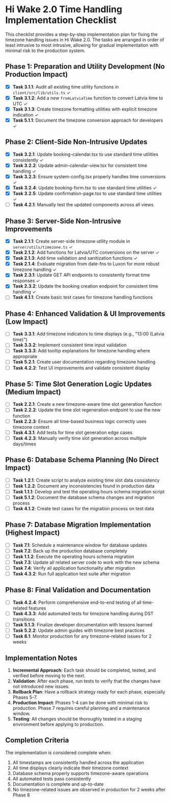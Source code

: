 # Hi Wake 2.0 Time Handling Implementation Checklist

This checklist provides a step-by-step implementation plan for fixing the timezone handling issues in Hi Wake 2.0. The tasks are arranged in order of least intrusive to most intrusive, allowing for gradual implementation with minimal risk to the production system.

## Phase 1: Preparation and Utility Development (No Production Impact)

- [x] **Task 3.1.1**: Audit all existing time utility functions in `client/src/lib/utils.ts` ✓
- [x] **Task 3.1.2**: Add a new `fromLatviaTime` function to convert Latvia time to UTC ✓
- [x] **Task 3.1.3**: Create timezone formatting utilities with explicit timezone indication ✓
- [x] **Task 5.1.1**: Document the timezone conversion approach for developers ✓

## Phase 2: Client-Side Non-Intrusive Updates

- [x] **Task 3.2.1**: Update booking-calendar.tsx to use standard time utilities consistently ✓
- [x] **Task 3.2.2**: Update admin-calendar-view.tsx for consistent time handling ✓
- [x] **Task 3.2.3**: Ensure system-config.tsx properly handles time conversions ✓
- [x] **Task 3.2.4**: Update booking-form.tsx to use standard time utilities ✓
- [x] **Task 3.2.5**: Update confirmation-page.tsx to use standard time utilities ✓
- [ ] **Task 4.2.1**: Manually test the updated components across all views

## Phase 3: Server-Side Non-Intrusive Improvements

- [x] **Task 2.1.1**: Create server-side timezone utility module in `server/utils/timezone.ts` ✓
- [x] **Task 2.1.2**: Add functions for Latvia/UTC conversions on the server ✓
- [x] **Task 2.1.3**: Add time validation and sanitization functions ✓
- [x] **Task 2.1.4**: Evaluate migration from date-fns to Luxon for more robust timezone handling ✓
- [x] **Task 2.3.1**: Update GET API endpoints to consistently format time responses ✓
- [x] **Task 2.3.2**: Update the booking creation endpoint for consistent time handling ✓
- [ ] **Task 4.1.1**: Create basic test cases for timezone handling functions

## Phase 4: Enhanced Validation & UI Improvements (Low Impact)

- [ ] **Task 3.3.1**: Add timezone indicators to time displays (e.g., "13:00 (Latvia time)")
- [ ] **Task 3.3.2**: Implement consistent time input validation
- [ ] **Task 3.3.3**: Add tooltip explanations for timezone handling where appropriate
- [ ] **Task 5.2.1**: Create user documentation regarding timezone handling
- [ ] **Task 4.2.2**: Test UI improvements and validate consistent display

## Phase 5: Time Slot Generation Logic Updates (Medium Impact)

- [ ] **Task 2.2.1**: Create a new timezone-aware time slot generation function
- [ ] **Task 2.2.2**: Update the time slot regeneration endpoint to use the new function
- [ ] **Task 2.2.3**: Ensure all time-based business logic correctly uses timezone context
- [ ] **Task 4.3.1**: Add tests for time slot generation edge cases
- [ ] **Task 4.2.3**: Manually verify time slot generation across multiple days/times

## Phase 6: Database Schema Planning (No Direct Impact)

- [ ] **Task 1.2.1**: Create script to analyze existing time slot data consistency
- [ ] **Task 1.2.2**: Document any inconsistencies found in production data
- [ ] **Task 1.1.1**: Develop and test the operating hours schema migration script
- [ ] **Task 5.1.2**: Document the database schema changes and migration process
- [ ] **Task 4.1.2**: Create test cases for the migration process on test data

## Phase 7: Database Migration Implementation (Highest Impact)

- [ ] **Task 7.1**: Schedule a maintenance window for database updates
- [ ] **Task 7.2**: Back up the production database completely
- [ ] **Task 1.1.2**: Execute the operating hours schema migration
- [ ] **Task 7.3**: Update all related server code to work with the new schema
- [ ] **Task 7.4**: Verify all application functionality after migration
- [ ] **Task 4.3.2**: Run full application test suite after migration

## Phase 8: Final Validation and Documentation

- [ ] **Task 4.2.4**: Perform comprehensive end-to-end testing of all time-related features
- [ ] **Task 4.3.3**: Add automated tests for timezone handling during DST transitions
- [ ] **Task 5.1.3**: Finalize developer documentation with lessons learned
- [ ] **Task 5.2.2**: Update admin guides with timezone best practices
- [ ] **Task 8.1**: Monitor production for any timezone-related issues for 2 weeks

## Implementation Notes

1. **Incremental Approach**: Each task should be completed, tested, and verified before moving to the next.
2. **Validation**: After each phase, run tests to verify that the changes have not introduced new issues.
3. **Rollback Plan**: Have a rollback strategy ready for each phase, especially Phases 5-7.
4. **Production Impact**: Phases 1-4 can be done with minimal risk to production. Phase 7 requires careful planning and a maintenance window.
5. **Testing**: All changes should be thoroughly tested in a staging environment before applying to production.

## Completion Criteria

The implementation is considered complete when:

1. All timestamps are consistently handled across the application
2. All time displays clearly indicate their timezone context
3. Database schema properly supports timezone-aware operations
4. All automated tests pass consistently
5. Documentation is complete and up-to-date
6. No timezone-related issues are observed in production for 2 weeks after Phase 8